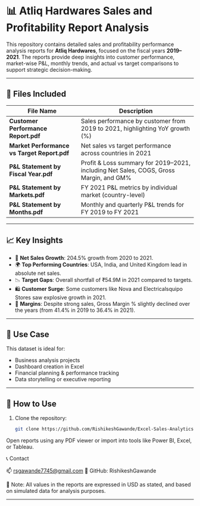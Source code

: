 # 📊 Atliq Hardwares Sales and Profitability Report Analysis
This repository contains detailed sales and profitability performance analysis reports for **Atliq Hardwares**, focused on the fiscal years **2019–2021**. The reports provide deep insights into customer performance, market-wise P&L, monthly trends, and actual vs target comparisons to support strategic decision-making.

---

## 📁 Files Included

| File Name | Description |
|-----------|-------------|
| **Customer Performance Report.pdf** | Sales performance by customer from 2019 to 2021, highlighting YoY growth (%) |
| **Market Performance vs Target Report.pdf** | Net sales vs target performance across countries in 2021 |
| **P&L Statement by Fiscal Year.pdf** | Profit & Loss summary for 2019–2021, including Net Sales, COGS, Gross Margin, and GM% |
| **P&L Statement by Markets.pdf** | FY 2021 P&L metrics by individual market (country-level) |
| **P&L Statement by Months.pdf** | Monthly and quarterly P&L trends for FY 2019 to FY 2021 |

---

## 📈 Key Insights

- 📌 **Net Sales Growth**: 204.5% growth from 2020 to 2021.
- 🌍 **Top Performing Countries**: USA, India, and United Kingdom lead in absolute net sales.
- 📉 **Target Gaps**: Overall shortfall of ₹54.9M in 2021 compared to targets.
- 🛍️ **Customer Surge**: Some customers like Nova and Electricalsquipo Stores saw explosive growth in 2021.
- 🧾 **Margins**: Despite strong sales, Gross Margin % slightly declined over the years (from 41.4% in 2019 to 36.4% in 2021).

---

## 📌 Use Case

This dataset is ideal for:
- Business analysis projects
- Dashboard creation in Excel
- Financial planning & performance tracking
- Data storytelling or executive reporting

---

## 🚀 How to Use

1. Clone the repository:
   ```bash
   git clone https://github.com/RishikeshGawande/Excel-Sales-Analytics.git
Open reports using any PDF viewer or import into tools like Power BI, Excel, or Tableau.

📞 Contact

📫 rsgawande7745@gmail.com
🔗 GitHub: RishikeshGawande

📍 Note: All values in the reports are expressed in  USD as stated, and based on simulated data for analysis purposes.



---
